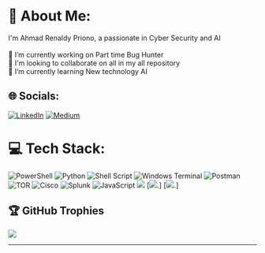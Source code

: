 # 💫 About Me:
I'm Ahmad Renaldy Priono, a passionate in Cyber Security and AI<br><br>🔭 I’m currently working on Part time Bug Hunter<br>👯 I'm looking to collaborate on all in my all repository<br>🌱 I’m currently learning New technology AI<br>


## 🌐 Socials:
[![LinkedIn](https://img.shields.io/badge/LinkedIn-%230077B5.svg?logo=linkedin&logoColor=white)](https://linkedin.com/in/ahmadrenaldypriono) [![Medium](https://img.shields.io/badge/Medium-12100E?logo=medium&logoColor=white)](https://medium.com/@arenaldyp) 

# 💻 Tech Stack:
![PowerShell](https://img.shields.io/badge/PowerShell-%235391FE.svg?style=for-the-badge&logo=powershell&logoColor=white) ![Python](https://img.shields.io/badge/python-3670A0?style=for-the-badge&logo=python&logoColor=ffdd54) ![Shell Script](https://img.shields.io/badge/shell_script-%23121011.svg?style=for-the-badge&logo=gnu-bash&logoColor=white) ![Windows Terminal](https://img.shields.io/badge/Windows%20Terminal-%234D4D4D.svg?style=for-the-badge&logo=windows-terminal&logoColor=white) ![Postman](https://img.shields.io/badge/Postman-FF6C37?style=for-the-badge&logo=postman&logoColor=white) ![TOR](https://img.shields.io/badge/tor-%237E4798.svg?style=for-the-badge&logo=tor-project&logoColor=white) ![Cisco](https://img.shields.io/badge/cisco-%23049fd9.svg?style=for-the-badge&logo=cisco&logoColor=black) ![Splunk](https://img.shields.io/badge/splunk-%23000000.svg?style=for-the-badge&logo=splunk&logoColor=white) ![JavaScript](https://img.shields.io/badge/javascript-%23323330.svg?style=for-the-badge&logo=javascript&logoColor=%23F7DF1E)
[![](https://img.shields.io/badge/-Burp%20Suite-FF6347?style=flat-square&logo=burpsuite&logoColor=white)](https://portswigger.net/burp)
[![](https://img.shields.io/badge/-Nmap-9BB8CD?style=flat-square&logo=burpsuite&logoColor=green).]
[![](https://img.shields.io/badge/-Bash-EEC759?style=flat-square&logo=burpsuite&logoColor=yellow).]

## 🏆 GitHub Trophies
![](https://github-profile-trophy.vercel.app/?username=ArenaldyP&theme=radical&no-frame=false&no-bg=true&margin-w=4)

---
